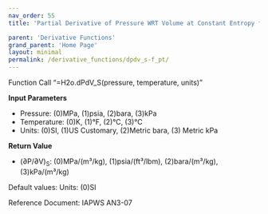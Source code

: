 ```yaml
---
nav_order: 55
title: 'Partial Derivative of Pressure WRT Volume at Constant Entropy f(P, T)'

parent: 'Derivative Functions'
grand_parent: 'Home Page'
layout: minimal
permalink: /derivative_functions/dpdv_s-f_pt/
---
```


Function Call “=H2o.dPdV\_S(pressure, temperature, units)”

**Input Parameters**

- Pressure: (0)MPa, (1)psia, (2)bara, (3)kPa
- Temperature: (0)K, (1)°F, (2)°C, (3)°C
- Units: (0)SI, (1)US Customary, (2)Metric bara, (3) Metric kPa

**Return Value**

- (∂P/∂V)<sub>S</sub>: (0)MPa/(m³/kg), (1)psia/(ft³/lbm), (2)bara/(m³/kg), (3)kPa/(m³/kg)

Default values: Units: (0)SI

Reference Document: IAPWS AN3-07